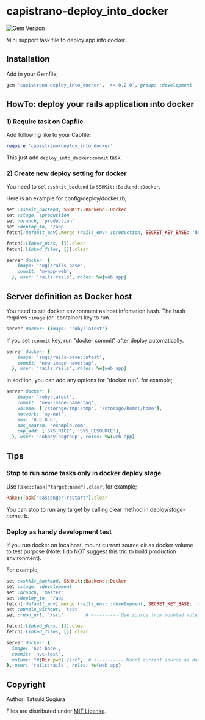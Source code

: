 # capistrano-deploy\_into\_docker

[![Gem Version](https://badge.fury.io/rb/capistrano-deploy_into_docker.svg)](https://badge.fury.io/rb/capistrano-deploy_into_docker)

Mini support task file to deploy app into docker.

## Installation

Add in your Gemfile;

```ruby
gem 'capistrano-deploy_into_docker', '>= 0.2.0', group: :development
```

## HowTo: deploy your rails application into docker

### 1) Require task on Capfile

Add following like to your Capfile;

```ruby
require 'capistrano/deploy_into_docker'
```

This just add `deploy_into_docker:commit` task.

### 2) Create new deploy setting for docker

You need to set `:sshkit_backend` to `SSHKit::Backend::Docker`.

Here is an example for config/deploy/docker.rb;

```ruby
set :sshkit_backend, SSHKit::Backend::Docker
set :stage, :production
set :branch, 'production'
set :deploy_to, '/app'
fetch(:default_env).merge!(rails_env: :production, SECRET_KEY_BASE: 'dummy', DEVISE_SECRET_KEY: 'dummy')

fetch(:linked_dirs, []).clear
fetch(:linked_files, []).clear

server docker: {
    image: 'sugi/rails-base',
    commit: 'myapp-web',
  }, user: 'rails:rails', roles: %w{web app}
```

## Server definition as Docker host

You need to set docker environment as host infomation hash.
The hash requires `:image` (or :container) key to run.

```ruby
server docker: {image: 'ruby:latest'}
```

If you set `:commit` key, run "docker commit" after deploy automatically.

```ruby
server docker: {
    image: 'sugi/rails-base:latest',
    commit: 'new-image-name:tag',
  }, user: 'rails:rails', roles: %w{web app}
```

In addtion, you can add any options for "docker run". for example;

```ruby
server docker: {
    image: 'ruby:latest',
    commit: 'new-image-name:tag',
    volume: ['/storage/tmp:/tmp', '/storage/home:/home'],
    network: 'my-net',
    dns: '8.8.8.8',
    dns_search: 'example.com',
    cap_add: ['SYS_NICE', 'SYS_RESOURCE'],
  }, user: 'nobody:nogroup', roles: %w{web app}
```

## Tips

### Stop to run some tasks only in docker deploy stage

Use `Rake::Task["target:name"].clear`, for example;

```ruby
Rake::Task["passenger:restart"].clear
```

You can stop to run any target by calling clear method in deploy/_stage-name_.rb.

### Deploy as handy development test

If you run docker on localhost, mount current source dir as docker volume to test purpose
(Note: I do NOT suggest this tric to build production environment).

For example;

```ruby
set :sshkit_backend, SSHKit::Backend::Docker
set :stage, :development
set :branch, 'master'
set :deploy_to, '/app'
fetch(:default_env).merge!(rails_env: :development, SECRET_KEY_BASE: 'dummy', DEVISE_SECRET_KEY: 'dummy')
set :bundle_without, 'test'
set :repo_url, '/src'        # <--------- Use source from mounted volume.

fetch(:linked_dirs, []).clear
fetch(:linked_files, []).clear

server docker: {
  image: 'nvc-base',
  commit: 'nvc-test',
  volume: "#{Dir.pwd}:/src",  # <---------- Mount current source as docker volume.
}, user: 'rails:rails', roles: %w{web app}
```

## Copyright

Author: Tatsuki Sugiura

Files are distributed under [MIT License](https://opensource.org/licenses/MIT).
